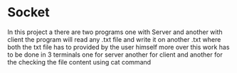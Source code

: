 # Socket
In this project a there are two programs one with Server and another with client the program will read any .txt file and write it on another .txt where both the txt file has to provided by the user himself more over this work has to be done in 3 terminals one for server another for client and another for the checking the file content using cat command
